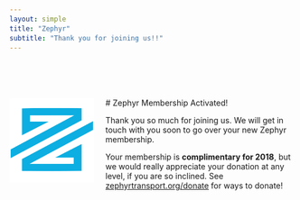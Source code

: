 ```yaml
---
layout: simple
title: "Zephyr"
subtitle: "Thank you for joining us!!"
---
```


<br/>
<br/>
<br/>
<br/>

<img src="/img/logo-small.png" width="150px" style="float:left; margin-right:20px;" />
# Zephyr Membership Activated!

Thank you so much for joining us. We will get in touch with you soon to go over your new Zephyr membership.

Your membership is **complimentary for 2018**, but we would really appreciate your donation at any level, if you are so inclined. See [zephyrtransport.org/donate](https://zephyrtransport.org/donate) for ways to donate!

<br/><br/><br/><br/><br/>
